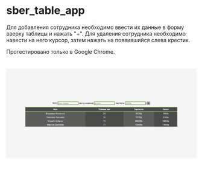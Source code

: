 # sber_table_app

Для добавления сотрудника необходимо ввести их данные в форму вверху таблицы и нажать "+".
Для удаления сотрудника необходимо навести на него курсор, затем нажать на появившийся слева крестик.

Протестировано только в Google Chrome.

![sber_demo](https://github.com/oOFaYOo/sber/blob/master/public/demo.gif)